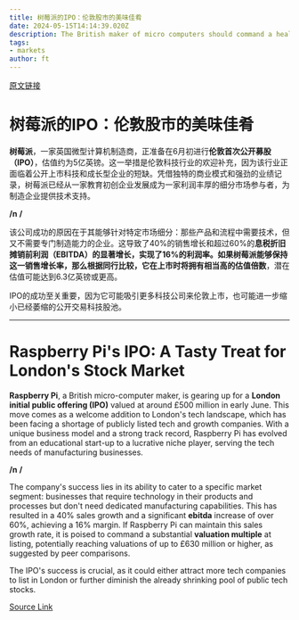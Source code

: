 ```yaml
---
title: 树莓派的IPO：伦敦股市的美味佳肴
date: 2024-05-15T14:14:39.020Z
description: The British maker of micro computers should command a healthy valuation multiple at listing
tags: 
- markets
author: ft
---
```


[原文链接](https://ft.com/content/3aa0b9ad-ab9f-4ec4-8d9a-99c8838f582e)

# 树莓派的IPO：伦敦股市的美味佳肴 

**树莓派**，一家英国微型计算机制造商，正准备在6月初进行**伦敦首次公开募股（IPO）**，估值约为5亿英镑。这一举措是伦敦科技行业的欢迎补充，因为该行业正面临着公开上市科技和成长型企业的短缺。凭借独特的商业模式和强劲的业绩记录，树莓派已经从一家教育初创企业发展成为一家利润丰厚的细分市场参与者，为制造企业提供技术支持。 

**/n**
**/**

该公司成功的原因在于其能够针对特定市场细分：那些产品和流程中需要技术，但又不需要专门制造能力的企业。这导致了40%的销售增长和超过60%的**息税折旧摊销前利润（EBITDA）**的显著增长，实现了16%的利润率。如果树莓派能够保持这一销售增长率，那么根据同行比较，它在上市时将拥有相当高的**估值倍数**，潜在估值可能达到6.3亿英镑或更高。 

IPO的成功至关重要，因为它可能吸引更多科技公司来伦敦上市，也可能进一步缩小已经萎缩的公开交易科技股池。

---

# Raspberry Pi's IPO: A Tasty Treat for London's Stock Market 

**Raspberry Pi**, a British micro-computer maker, is gearing up for a **London initial public offering (IPO)** valued at around £500 million in early June. This move comes as a welcome addition to London's tech landscape, which has been facing a shortage of publicly listed tech and growth companies. With a unique business model and a strong track record, Raspberry Pi has evolved from an educational start-up to a lucrative niche player, serving the tech needs of manufacturing businesses. 

**/n**
**/**

The company's success lies in its ability to cater to a specific market segment: businesses that require technology in their products and processes but don't need dedicated manufacturing capabilities. This has resulted in a 40% sales growth and a significant **ebitda** increase of over 60%, achieving a 16% margin. If Raspberry Pi can maintain this sales growth rate, it is poised to command a substantial **valuation multiple** at listing, potentially reaching valuations of up to £630 million or higher, as suggested by peer comparisons. 

The IPO's success is crucial, as it could either attract more tech companies to list in London or further diminish the already shrinking pool of public tech stocks.

[Source Link](https://ft.com/content/3aa0b9ad-ab9f-4ec4-8d9a-99c8838f582e)

